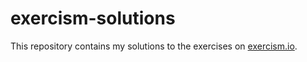 # exercism-solutions

This repository contains my solutions to the exercises on [exercism.io](https://exercism.io).
